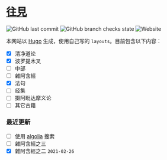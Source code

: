 # [往見](https://ehipassa.org)

![GitHub last commit](https://img.shields.io/github/last-commit/jhintr/jhintr.github.io) ![GitHub branch checks state](https://img.shields.io/github/checks-status/jhintr/jhintr.github.io/master) ![Website](https://img.shields.io/website?down_message=offline&up_message=online&url=https%3A%2F%2Fehipassa.org)

本网站以 [Hugo](https://gohugo.io) 生成，使用自己写的 `layouts`。目前包含以下内容：

- [x] 清净道论
- [x] 波罗提木叉
- [ ] 中部
- [ ] 雜阿含經
- [x] 法句
- [ ] 经集
- [ ] 摄阿毗达摩义论
- [ ] 其它古籍

### 最近更新

- [ ] 使用 [algolia](https://www.algolia.com/doc/) 搜索
- [ ] 雜阿含經之三
- [x] 雜阿含經之二 `2021-02-26`
